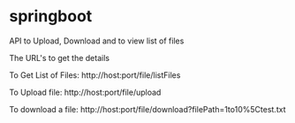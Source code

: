 # springboot
API to Upload, Download and to view list of files

The URL's to get the details

To Get List of Files: http://host:port/file/listFiles

To Upload file: http://host:port/file/upload

To download a file: http://host:port/file/download?filePath=1to10%5Ctest.txt
